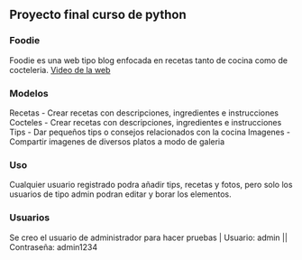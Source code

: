 ## Proyecto final curso de python

### Foodie
Foodie es una web tipo blog enfocada en recetas tanto de cocina como de cocteleria.
[Video de la web](https://youtu.be/BGeTXlFXqf8)

### Modelos
Recetas - Crear recetas con descripciones, ingredientes e instrucciones
Cocteles - Crear recetas con descripciones, ingredientes e instrucciones
Tips - Dar pequeños tips o consejos relacionados con la cocina
Imagenes - Compartir imagenes de diversos platos a modo de galeria

### Uso
Cualquier usuario registrado podra añadir tips, recetas y fotos, pero solo los usuarios de tipo admin podran editar y borar los elementos.

### Usuarios
Se creo el usuario de administrador para hacer pruebas | Usuario: admin || Contraseña: admin1234

